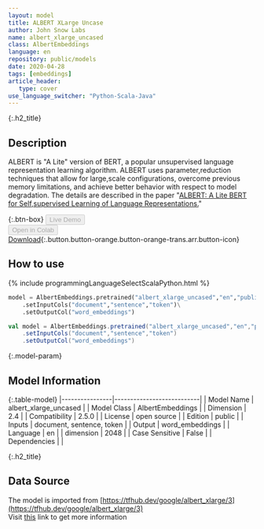 ```yaml
---
layout: model
title: ALBERT XLarge Uncase
author: John Snow Labs
name: albert_xlarge_uncased
class: AlbertEmbeddings
language: en
repository: public/models
date: 2020-04-28
tags: [embeddings]
article_header:
   type: cover
use_language_switcher: "Python-Scala-Java"
---
```


{:.h2_title}
## Description 
ALBERT is "A Lite" version of BERT, a popular unsupervised language representation learning algorithm. ALBERT uses parameter,reduction techniques that allow for large,scale configurations, overcome previous memory limitations, and achieve better behavior with respect to model degradation. The details are described in the paper "[ALBERT: A Lite BERT for Self,supervised Learning of Language Representations.](https://arxiv.org/abs/1909.11942)"



{:.btn-box}
<button class="button button-orange" disabled>Live Demo</button><br/><button class="button button-orange" disabled>Open in Colab</button><br/>[Download](https://s3.amazonaws.com/auxdata.johnsnowlabs.com/public/models/albert_xlarge_uncased_en_2.5.0_2.4_1588073443653.zip){:.button.button-orange.button-orange-trans.arr.button-icon}<br/>

## How to use 
<div class="tabs-box" markdown="1">

{% include programmingLanguageSelectScalaPython.html %}

```python
model = AlbertEmbeddings.pretrained("albert_xlarge_uncased","en","public/models")\
	.setInputCols("document","sentence","token")\
	.setOutputCol("word_embeddings")
```

```scala
val model = AlbertEmbeddings.pretrained("albert_xlarge_uncased","en","public/models")
	.setInputCols("document","sentence","token")
	.setOutputCol("word_embeddings")
```
</div>



{:.model-param}
## Model Information
{:.table-model}
|----------------|---------------------------|
| Model Name     | albert_xlarge_uncased     |
| Model Class    | AlbertEmbeddings          |
| Dimension      | 2.4                       |
| Compatibility  | 2.5.0                     |
| License        | open source               |
| Edition        | public                    |
| Inputs         | document, sentence, token |
| Output         | word_embeddings           |
| Language       | en                        |
| dimension      | 2048                      |
| Case Sensitive | False                     |
| Dependencies   |                           |




{:.h2_title}
## Data Source
The model is imported from [https://tfhub.dev/google/albert_xlarge/3](https://tfhub.dev/google/albert_xlarge/3)  
Visit [this](https://github.com/JohnSnowLabs/spark-nlp/blob/master/src/main/scala/com/johnsnowlabs/nlp/embeddings/AlbertEmbeddings.scala) link to get more information

